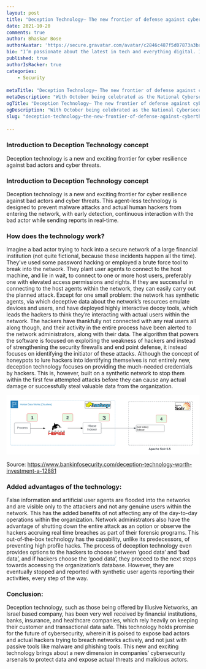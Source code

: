 ```yaml
---
layout: post
title: "Deception Technology– The new frontier of defense against cyberthreats"
date: 2021-10-20
comments: true
author: Bhaskar Bose
authorAvatar: 'https://secure.gravatar.com/avatar/c2846c487f5d07873a3ba9977ddb5f5b'
bio: "I’m passionate about the latest in tech and everything digital. I love music, reading, cooking, living in interesting times (aren’t we all?), and learning new skills."
published: true
authorIsRacker: true
categories:
    - Security

metaTitle: "Deception Technology– The new frontier of defense against cyberthreats"
metaDescription: "With October being celebrated as the National Cybersecurity month, there is a lot being discussed and written about security. I read a great deal on security and learnt about the Deception Technology-the new frontier of defense against cyberthreats."
ogTitle: "Deception Technology– The new frontier of defense against cyberthreats"
ogDescription: "With October being celebrated as the National Cybersecurity month, there is a lot being discussed and written about security. I read a great deal on security and learnt about the Deception Technology-the new frontier of defense against cyberthreats.  "
slug: "deception-technology–the-new-frontier-of-defense-against-cyberthreats"

---
```


### Introduction to Deception Technology concept
Deception technology is a new and exciting frontier for cyber resilience against bad actors and cyber threats.

<!--more-->

### Introduction to Deception Technology concept
Deception technology is a new and exciting frontier for cyber resilience against bad actors and cyber threats. This agent-less technology is designed to prevent malware attacks and actual human hackers from entering the network, with early detection, continuous interaction with the bad actor while sending reports in real-time.

### How does the technology work?
Imagine a bad actor trying to hack into a secure network of a large financial institution (not quite fictional, because these incidents happen all the time). They’ve used some password hacking or employed a brute force tool to break into the network. They plant user agents to connect to the host machine, and lie in wait, to connect to one or more host users, preferably one with elevated access permissions and rights. If they are successful in connecting to the host agents within the network, they can easily carry out the planned attack. 
Except for one small problem: the network has synthetic agents, via which deceptive data about the network’s resources emulate devices and users, and have deployed highly interactive decoy tools, which leads the hackers to think they’re interacting with actual users within the network. The hackers have thankfully not connected with any real users all along though, and their activity in the entire process have been alerted to the network administrators, along with their data. 
The algorithm that powers the software is focused on exploiting the weakness of hackers and instead of strengthening the security firewalls and end point defense, it instead focuses on identifying the initiator of these attacks. Although the concept of honeypots to lure hackers into identifying themselves is not entirely new, deception technology focuses on providing the much-needed credentials by hackers. This is, however, built on a synthetic network to stop them within the first few attempted attacks before they can cause any actual damage or successfully steal valuable data from the organization.

<img src=Picture1.png title="" alt="">

Source: https://www.bankinfosecurity.com/deception-technology-worth-investment-a-12881



### Added advantages of the technology:
False information and artificial user agents are flooded into the networks and are visible only to the attackers and not any genuine users within the network. This has the added benefits of not affecting any of the day-to-day operations within the organization. 
Network administrators also have the advantage of shutting down the entire attack as an option or observe the hackers accruing real time breaches as part of their forensic programs. 
This out-of-the-box technology has the capability, unlike its predecessors, of preventing high profile hacks. The process of deception technology even provides options to the hackers to choose between ‘good data’ and ‘bad data’, and if hackers choose the ‘good data’, they proceed to the next steps towards accessing the organization’s database. However, they are eventually stopped and reported with synthetic user agents reporting their activities, every step of the way.
### Conclusion:
Deception technology, such as those being offered by Illusive Networks, an Israel based company, has been very well received by financial institutions, banks, insurance, and healthcare companies, which rely heavily on keeping their customer and transactional data safe. This technology holds promise for the future of cybersecurity, wherein it is poised to expose bad actors and actual hackers trying to breach networks actively, and not just with passive tools like malware and phishing tools. This new and exciting technology brings about a new dimension in companies’ cybersecurity arsenals to protect data and expose actual threats and malicious actors.
